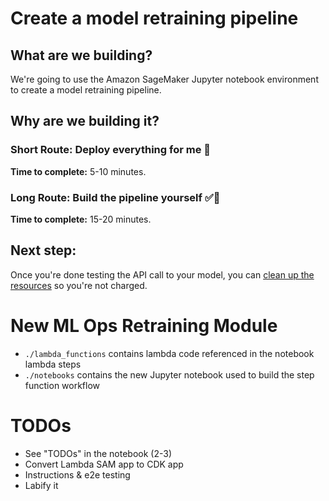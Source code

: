 # Create a model retraining pipeline

## What are we building?

We're going to use the Amazon SageMaker Jupyter notebook environment to create a model retraining pipeline.

## Why are we building it?


### Short Route: Deploy everything for me :see_no_evil:

**Time to complete:** 5-10 minutes.

### Long Route: Build the pipeline yourself :white_check_mark::metal:

**Time to complete:** 15-20 minutes.

## Next step:
Once you're done testing the API call to your model, you can [clean up the resources](../99_Cleanup) so you're not charged.

# New ML Ops Retraining Module
* `./lambda_functions` contains lambda code referenced in the notebook lambda steps
* `./notebooks` contains the new Jupyter notebook used to build the step function workflow

# TODOs
* See "TODOs" in the notebook (2-3)
* Convert Lambda SAM app to CDK app
* Instructions & e2e testing
* Labify it
